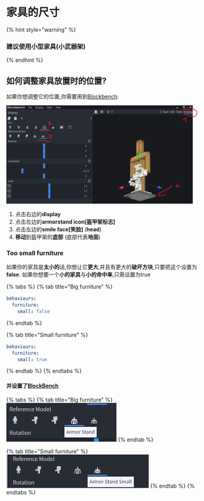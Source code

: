 # 家具的尺寸

{% hint style="warning" %}
### 建议使用小型家具\(小武器架\)
{% endhint %}

## 如何调整家具放置时的位置?

如果你想调整它的位置,你需要用到[Blockbench](../item-properties/resource/creating-3d-models.md):

![](../../../../.gitbook/assets/immagine%20%289%29.png)

1. 点击右边的**display**
2. 点击左边的**armorstand icon\[盔甲架标志\]**
3. 点击左边的**smile face\[笑脸\]** \(**head**\)
4. **移动**到盔甲架的**底部** \(底部代表**地面**\)

### Too small furniture

如果你的家具是**太小的**话,你想让它**更大**,并且有更大的**破坏方块**,只要把这个设置为**false**. 如果你想要一个**小的家具**与**小的命中率**,只需设置为true

{% tabs %}
{% tab title="Big furniture" %}
```yaml
behaviours:
  furniture:
    small: false
```
{% endtab %}

{% tab title="Small furniture" %}
```yaml
behaviours:
  furniture:
    small: true
```
{% endtab %}
{% endtabs %}

#### 并设置了[BlockBench](../item-properties/resource/creating-3d-models.md)

{% tabs %}
{% tab title="Big furniture" %}
![](../../../../.gitbook/assets/immagine%20%288%29.png)
{% endtab %}

{% tab title="Small furniture" %}
![](../../../../.gitbook/assets/immagine%20%2810%29.png)
{% endtab %}
{% endtabs %}

